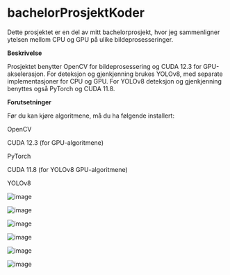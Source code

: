 # bachelorProsjektKoder

Dette prosjektet er en del av mitt bachelorprosjekt, hvor jeg sammenligner ytelsen mellom CPU og GPU på ulike bildeprosesseringer.

**Beskrivelse**

Prosjektet benytter OpenCV for bildeprosessering og CUDA 12.3 for GPU-akselerasjon. For deteksjon og gjenkjenning brukes YOLOv8, med separate implementasjoner for CPU og GPU. For YOLOv8 deteksjon og gjenkjenning benyttes også PyTorch og CUDA 11.8.

**Forutsetninger**

Før du kan kjøre algoritmene, må du ha følgende installert:

OpenCV

CUDA 12.3 (for GPU-algoritmene)

PyTorch

CUDA 11.8 (for YOLOv8 GPU-algoritmene)

YOLOv8


![image](https://github.com/user-attachments/assets/02e5e692-3e84-4355-9a17-5df8597cb9b9)

![image](https://github.com/user-attachments/assets/1898fbc7-2742-41eb-9234-487b4abb9a6b)


![image](https://github.com/user-attachments/assets/6f98c953-2cf5-47d7-9b01-e6c763c83e6a)

![image](https://github.com/user-attachments/assets/d3baa7c9-f08d-4ae1-b158-af79ffdb9a4c)

![image](https://github.com/user-attachments/assets/dbf31288-734a-4bab-9232-b3a99754d91d)

![image](https://github.com/user-attachments/assets/2e4cbc02-59ff-44a9-9b2c-f127ab5e9377)





